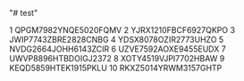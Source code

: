 "# test" 

1	QPGM7982YNQE5020FQMV
2	YJRX1210FBCF6927QKPO
3	JWIP7743ZBRE2828CNBG
4	YDSX8078OZIR2773UHZO
5	NVDG2664JOHH6143ZCIR
6	UZVE7592AOXE9455EUDX
7	UWVP8896HTBDOIGJ2372
8	XOTY4519VJPI7702HBAW
9	KEQD5859HTEK1915PKLU
10 RKXZ5014YRWM3157GHTP
